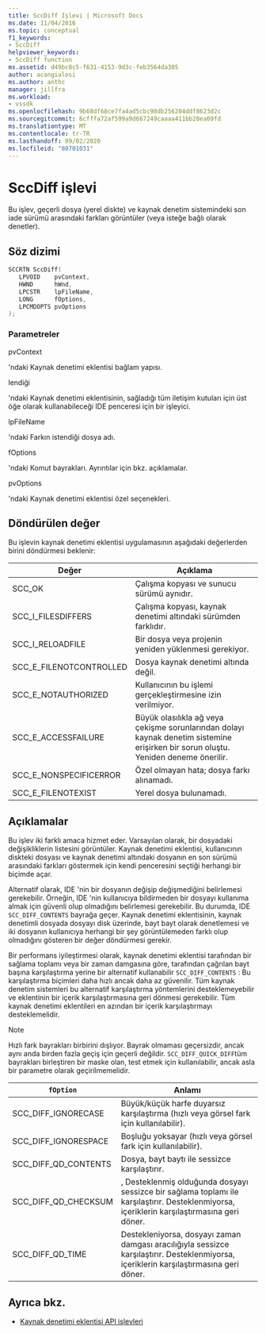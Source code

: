 ```yaml
---
title: SccDiff Işlevi | Microsoft Docs
ms.date: 11/04/2016
ms.topic: conceptual
f1_keywords:
- SccDiff
helpviewer_keywords:
- SccDiff function
ms.assetid: d49bc8c5-f631-4153-9d3c-feb3564da305
author: acangialosi
ms.author: anthc
manager: jillfra
ms.workload:
- vssdk
ms.openlocfilehash: 9b68df68ce7fa4ad5cbc98db256204ddf8623d2c
ms.sourcegitcommit: 6cfffa72af599a9d667249caaaa411bb28ea69fd
ms.translationtype: MT
ms.contentlocale: tr-TR
ms.lasthandoff: 09/02/2020
ms.locfileid: "80701031"
---
```

# <a name="sccdiff-function"></a>SccDiff işlevi
Bu işlev, geçerli dosya (yerel diskte) ve kaynak denetim sistemindeki son iade sürümü arasındaki farkları görüntüler (veya isteğe bağlı olarak denetler).

## <a name="syntax"></a>Söz dizimi

```cpp
SCCRTN SccDiff(
   LPVOID    pvContext,
   HWND      hWnd,
   LPCSTR    lpFileName,
   LONG      fOptions,
   LPCMDOPTS pvOptions
);
```

### <a name="parameters"></a>Parametreler
 pvContext

'ndaki Kaynak denetimi eklentisi bağlam yapısı.

 lendiği

'ndaki Kaynak denetimi eklentisinin, sağladığı tüm iletişim kutuları için üst öğe olarak kullanabileceği IDE penceresi için bir işleyici.

 lpFileName

'ndaki Farkın istendiği dosya adı.

 fOptions

'ndaki Komut bayrakları. Ayrıntılar için bkz. açıklamalar.

 pvOptions

'ndaki Kaynak denetimi eklentisi özel seçenekleri.

## <a name="return-value"></a>Döndürülen değer
 Bu işlevin kaynak denetimi eklentisi uygulamasının aşağıdaki değerlerden birini döndürmesi beklenir:

|Değer|Açıklama|
|-----------|-----------------|
|SCC_OK|Çalışma kopyası ve sunucu sürümü aynıdır.|
|SCC_I_FILESDIFFERS|Çalışma kopyası, kaynak denetimi altındaki sürümden farklıdır.|
|SCC_I_RELOADFILE|Bir dosya veya projenin yeniden yüklenmesi gerekiyor.|
|SCC_E_FILENOTCONTROLLED|Dosya kaynak denetimi altında değil.|
|SCC_E_NOTAUTHORIZED|Kullanıcının bu işlemi gerçekleştirmesine izin verilmiyor.|
|SCC_E_ACCESSFAILURE|Büyük olasılıkla ağ veya çekişme sorunlarından dolayı kaynak denetim sistemine erişirken bir sorun oluştu. Yeniden deneme önerilir.|
|SCC_E_NONSPECIFICERROR|Özel olmayan hata; dosya farkı alınamadı.|
|SCC_E_FILENOTEXIST|Yerel dosya bulunamadı.|

## <a name="remarks"></a>Açıklamalar
 Bu işlev iki farklı amaca hizmet eder. Varsayılan olarak, bir dosyadaki değişikliklerin listesini görüntüler. Kaynak denetimi eklentisi, kullanıcının diskteki dosyası ve kaynak denetimi altındaki dosyanın en son sürümü arasındaki farkları göstermek için kendi penceresini seçtiği herhangi bir biçimde açar.

 Alternatif olarak, IDE 'nin bir dosyanın değişip değişmediğini belirlemesi gerekebilir. Örneğin, IDE 'nin kullanıcıya bildirmeden bir dosyayı kullanıma almak için güvenli olup olmadığını belirlemesi gerekebilir. Bu durumda, IDE `SCC_DIFF_CONTENTS` bayrağa geçer. Kaynak denetimi eklentisinin, kaynak denetimli dosyada dosyayı disk üzerinde, bayt bayt olarak denetlemesi ve iki dosyanın kullanıcıya herhangi bir şey görüntülemeden farklı olup olmadığını gösteren bir değer döndürmesi gerekir.

 Bir performans iyileştirmesi olarak, kaynak denetimi eklentisi tarafından bir sağlama toplamı veya bir zaman damgasına göre, tarafından çağrılan bayt başına karşılaştırma yerine bir alternatif kullanabilir `SCC_DIFF_CONTENTS` : Bu karşılaştırma biçimleri daha hızlı ancak daha az güvenilir. Tüm kaynak denetim sistemleri bu alternatif karşılaştırma yöntemlerini desteklemeyebilir ve eklentinin bir içerik karşılaştırmasına geri dönmesi gerekebilir. Tüm kaynak denetimi eklentileri en azından bir içerik karşılaştırmayı desteklemelidir.

> [!NOTE]
> Hızlı fark bayrakları birbirini dışlıyor. Bayrak olmaması geçersizdir, ancak aynı anda birden fazla geçiş için geçerli değildir. `SCC_DIFF_QUICK_DIFF`tüm bayrakları birleştiren bir maske olan, test etmek için kullanılabilir, ancak asla bir parametre olarak geçirilmemelidir.

|`fOption`|Anlamı|
|---------------|-------------|
|SCC_DIFF_IGNORECASE|Büyük/küçük harfe duyarsız karşılaştırma (hızlı veya görsel fark için kullanılabilir).|
|SCC_DIFF_IGNORESPACE|Boşluğu yoksayar (hızlı veya görsel fark için kullanılabilir).|
|SCC_DIFF_QD_CONTENTS|Dosya, bayt baytı ile sessizce karşılaştırır.|
|SCC_DIFF_QD_CHECKSUM|, Desteklenmiş olduğunda dosyayı sessizce bir sağlama toplamı ile karşılaştırır. Desteklenmiyorsa, içeriklerin karşılaştırmasına geri döner.|
|SCC_DIFF_QD_TIME|Destekleniyorsa, dosyayı zaman damgası aracılığıyla sessizce karşılaştırır. Desteklenmiyorsa, içeriklerin karşılaştırmasına geri döner.|

## <a name="see-also"></a>Ayrıca bkz.
- [Kaynak denetimi eklentisi API işlevleri](../extensibility/source-control-plug-in-api-functions.md)
